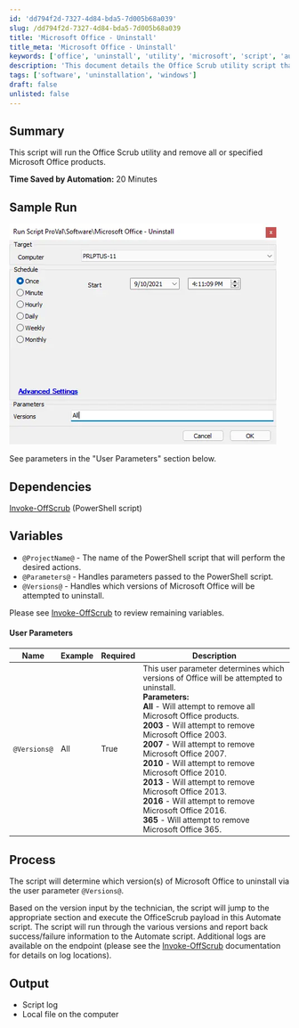 ```yaml
---
id: 'dd794f2d-7327-4d84-bda5-7d005b68a039'
slug: /dd794f2d-7327-4d84-bda5-7d005b68a039
title: 'Microsoft Office - Uninstall'
title_meta: 'Microsoft Office - Uninstall'
keywords: ['office', 'uninstall', 'utility', 'microsoft', 'script', 'automation']
description: 'This document details the Office Scrub utility script that automates the uninstallation of specified Microsoft Office products, streamlining the process and saving considerable time. It includes dependencies, user parameters, and output information for effective execution.'
tags: ['software', 'uninstallation', 'windows']
draft: false
unlisted: false
---
```


## Summary

This script will run the Office Scrub utility and remove all or specified Microsoft Office products.

**Time Saved by Automation:** 20 Minutes

## Sample Run

![Sample Run](../../../static/img/docs/dd794f2d-7327-4d84-bda5-7d005b68a039/image_1.webp)

See parameters in the "User Parameters" section below.

## Dependencies

[Invoke-OffScrub](/docs/e9253255-9a1f-4392-8ec6-9f7fb6e401ed) (PowerShell script)

## Variables

- `@ProjectName@` - The name of the PowerShell script that will perform the desired actions.
- `@Parameters@` - Handles parameters passed to the PowerShell script.
- `@Versions@` - Handles which versions of Microsoft Office will be attempted to uninstall.

Please see [Invoke-OffScrub](/docs/e9253255-9a1f-4392-8ec6-9f7fb6e401ed) to review remaining variables.

#### User Parameters

| Name        | Example | Required | Description                                                                                       |
|-------------|---------|----------|---------------------------------------------------------------------------------------------------|
| `@Versions@`| All     | True     | This user parameter determines which versions of Office will be attempted to uninstall.  <br/> **Parameters:**  <br/> **All** - Will attempt to remove all Microsoft Office products.  <br/> **2003** - Will attempt to remove Microsoft Office 2003.  <br/> **2007** - Will attempt to remove Microsoft Office 2007.  <br/> **2010** - Will attempt to remove Microsoft Office 2010.  <br/> **2013** - Will attempt to remove Microsoft Office 2013.  <br/> **2016** - Will attempt to remove Microsoft Office 2016.  <br/> **365** - Will attempt to remove Microsoft Office 365. |

## Process

The script will determine which version(s) of Microsoft Office to uninstall via the user parameter `@Versions@`.

Based on the version input by the technician, the script will jump to the appropriate section and execute the OfficeScrub payload in this Automate script. The script will run through the various versions and report back success/failure information to the Automate script. Additional logs are available on the endpoint (please see the [Invoke-OffScrub](/docs/e9253255-9a1f-4392-8ec6-9f7fb6e401ed) documentation for details on log locations).

## Output

- Script log
- Local file on the computer